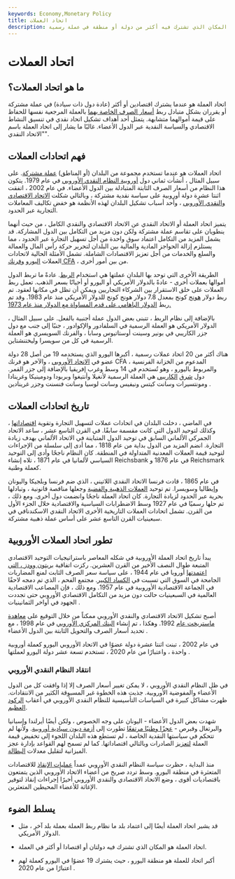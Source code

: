 ```yaml
---
keywords: Economy,Monetary Policy
title: اتحاد العملات
description: اتحاد العملات هو المكان الذي تشترك فيه أكثر من دولة أو منطقة في عملة رسمية.
---
```


# اتحاد العملات
## ما هو اتحاد العملات؟

اتحاد العملة هو عندما يشترك اقتصادين أو أكثر (عادة دول ذات سيادة) في عملة مشتركة أو يقرران بشكل متبادل ربط [أسعار الصرف الخاصة بهما](/exchangerate) بالعملة المرجعية نفسها للحفاظ على قيمة أموالهما متشابهة. يتمثل أحد أهداف تشكيل اتحاد نقدي في تنسيق النشاط الاقتصادي والسياسة النقدية عبر الدول الأعضاء. غالبًا ما يشار إلى اتحاد العملة باسم "الاتحاد النقدي".

## فهم اتحادات العملات

اتحاد العملات هو عندما تستخدم مجموعة من البلدان (أو المناطق) [عملة مشتركة](/currency). على سبيل المثال ، أنشأت ثماني دول [أوروبية النظام النقدي الأوروبي](/ems) في عام 1979. يتكون هذا النظام من أسعار الصرف الثابتة المتبادلة بين الدول الأعضاء. في عام 2002 ، اتفقت اثنتا عشرة دولة أوروبية على سياسة نقدية مشتركة ، وبالتالي شكلت [الاتحاد الاقتصادي والنقدي الأوروبي](/emu) ، وأحد أسباب تشكيل البلدان لهذه الأنظمة هو خفض تكاليف المعاملات التجارية عبر الحدود.

يتميز اتحاد العملة أو الاتحاد النقدي عن الاتحاد الاقتصادي والنقدي الكامل ، من حيث أنهما ينطويان على تقاسم عملة مشتركة ولكن دون مزيد من التكامل بين الدول المشاركة. قد يشمل المزيد من التكامل اعتماد سوق واحدة من أجل تسهيل التجارة عبر الحدود ، مما يستلزم إزالة الحواجز المادية والمالية بين البلدان لتحرير حركة رأس المال والعمالة والسلع والخدمات من أجل تعزيز الاقتصادات الشاملة. تشمل الأمثلة الحالية لاتحادات العملات [اليورو](/euro) [وفرنك CFA](/cfa-franc) ، من بين أمور أخرى.

الطريقة الأخرى التي توحد بها البلدان عملتها هي استخدام [الربط](/currency-peg). عادةً ما تربط الدول أموالها بعملات أخرى - عادةً بالدولار الأمريكي أو اليورو أو أحيانًا بسعر الذهب. تعمل ربط العملات على خلق الاستقرار بين الشركاء التجاريين ويمكن أن تظل في مكانها لعقود. تم ربط دولار [هونج](/hkd-hong-kong-dollars) كونج بمعدل 7.8 دولار هونج كونج للدولار الأمريكي منذ عام 1983. وقد تم ربط [الدولار الباهامي على قدم المساواة مع الدولار منذ عام 1973.](/bsd-bahamanian-dollar)

بالإضافة إلى نظام الربط ، تتبنى بعض الدول عملة أجنبية بالفعل. على سبيل المثال ، الدولار الأمريكي هو العملة الرسمية في السلفادور والإكوادور ، جنبًا إلى جنب مع دول جزر الكاريبي في بونير وسينت أوستاتيوس وسابا ، والفرنك السويسري هو العملة الرسمية في كل من سويسرا وليختنشتاين.

هناك أكثر من 20 اتحاد عملات رسمية ، أكبرها اليورو الذي يستخدمه 19 من أصل 28 دولة عضو في [الاتحاد الأوروبي](/europeanunion) ، والآخر هو فرنك CFA ، المدعوم من الخزانة الفرنسية والمربوط باليورو ، وهو تُستخدم في 14 وسط وغرب إفريقيا بالإضافة إلى جزر القمر. دول [شرق](/xcd-eastern-caribbean-dollar) [الكاريبي](/xcd-eastern-caribbean-dollar) هي العملة الرسمية لأنغيلا وأنتيغوا وبربودا ودومينيكا وغرينادا ومونتسيرات وسانت كيتس ونيفيس وسانت لوسيا وسانت فنسنت وجزر غرينادين .

## تاريخ اتحادات العملات

في الماضي ، دخلت البلدان في اتحادات عملات لتسهيل التجارة وتقوية [اقتصاداتها](/economy) ، وكذلك لتوحيد الدول التي كانت مقسمة سابقًا. في القرن التاسع عشر ، ساعد الاتحاد الجمركي الألماني السابق في توحيد الدول المتباينة في الاتحاد الألماني بهدف زيادة التجارة. انضم المزيد من الدول بداية من عام 1818 ، مما أدى إلى سلسلة من الإجراءات لتوحيد قيمة العملات المعدنية المتداولة في المنطقة. كان النظام ناجحًا وأدى إلى التوحيد السياسي لألمانيا في عام 1871 ، تلاه إنشاء Reichsbank في عام 1876 و Reichsmark كعملة وطنية.

في عام 1865 ، قادت فرنسا الاتحاد النقدي اللاتيني ، الذي ضم فرنسا وبلجيكا واليونان وإيطاليا وسويسرا. تم توحيد [العملات الذهبية والفضية](/bimetallic) وجعلها مناقصة قانونية ، وتبادلها بحرية عبر الحدود لزيادة التجارة. كان اتحاد العملة ناجحًا وانضمت دول أخرى. ومع ذلك ، تم حلها رسميًا في عام 1927 وسط الاضطرابات السياسية والاقتصادية خلال الجزء الأول من القرن. تشمل اتحادات العملات التاريخية الأخرى الاتحاد النقدي الاسكندنافي في سبعينيات القرن التاسع عشر على أساس عملة ذهبية مشتركة.

## تطور اتحاد العملات الأوروبية

يبدأ تاريخ اتحاد العملة الأوروبية في شكله المعاصر باستراتيجيات التوحيد الاقتصادي المتبعة طوال النصف الأخير من القرن العشرين. ركزت اتفاقية [بريتون وودز ، التي اعتمدتها](/brettonwoodsagreement) أوروبا في عام 1944 ، على سياسة سعر الصرف الثابت لمنع المضاربات الجامحة في السوق التي تسببت في [الكساد الكبير](/great_depression). مجتمع الفحم ، الذي تم دمجه لاحقًا في الجماعة الاقتصادية الأوروبية في عام 1957. ومع ذلك ، فإن المصاعب الاقتصادية العالمية في السبعينيات حالت دون مزيد من التكامل الاقتصادي الأوروبي حتى تجددت الجهود في أواخر الثمانينيات .

أصبح تشكيل الاتحاد الاقتصادي والنقدي الأوروبي ممكناً من خلال التوقيع على [معاهدة ماستريخت عام](/maastricht-treaty) 1992. وهكذا ، تم إنشاء [البنك المركزي الأوروبي](/europeancentralbank) في عام 1998 ، مع تحديد أسعار الصرف والتحويل الثابتة بين الدول الأعضاء .

في عام 2002 ، تبنت اثنتا عشرة دولة عضوًا في الاتحاد الأوروبي اليورو كعملة أوروبية واحدة ، واعتبارًا من عام 2020 ، تستخدم تسعة عشر دولة اليورو لعملتها .

### انتقاد النظام النقدي الأوروبي

في ظل النظام النقدي الأوروبي ، لا يمكن تغيير أسعار الصرف إلا إذا وافقت كل من الدول الأعضاء والمفوضية الأوروبية. جذبت هذه الخطوة غير المسبوقة الكثير من الانتقادات. ظهرت مشاكل كبيرة في السياسات التأسيسية للنظام النقدي الأوروبي في أعقاب [الركود العظيم](/great-recession).

شهدت بعض الدول الأعضاء - اليونان على وجه الخصوص ، ولكن أيضًا أيرلندا وإسبانيا والبرتغال وقبرص - [عجزًا وطنيًا مرتفعًا](/deficit) تطورت إلى [أزمة ديون سيادية أوروبية](/european-sovereign-debt-crisis). ولأنها لم تتحكم في سياستها النقدية الخاصة ، لم تستطع هذه البلدان اللجوء إلى تخفيض قيمة العملة [لتعزيز](/devaluation) الصادرات وبالتالي اقتصاداتها. كما لم تسمح لهم القواعد بإدارة عجز الميزانية لتقليل معدلات [البطالة](/unemployment).

منذ البداية ، حظرت سياسة النظام النقدي الأوروبي عمداً [عمليات الإنقاذ](/bailout) للاقتصادات المتعثرة في منطقة اليورو. وسط تردد صريح من أعضاء الاتحاد الأوروبي الذين يتمتعون باقتصاديات أقوى ، وضع الاتحاد الاقتصادي والنقدي الأوروبي أخيرًا إجراءات إنقاذ لتوفير الإغاثة للأعضاء المحيطين المتعثرين.

## يسلط الضوء

- قد يشير اتحاد العملة أيضًا إلى اعتماد بلد ما نظام ربط العملة بعملة بلد آخر ، مثل الدولار الأمريكي.

- اتحاد العملة هو المكان الذي تشترك فيه دولتان أو اقتصادا أو أكثر في العملة.

- أكبر اتحاد للعملة هو منطقة اليورو ، حيث يشترك 19 عضوًا في اليورو كعملة لهم اعتبارًا من عام 2020 .


